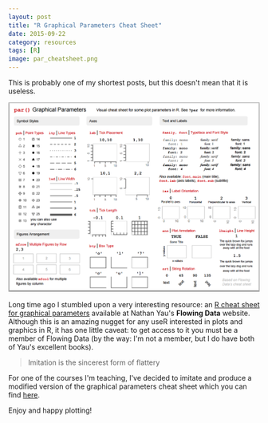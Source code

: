 ```yaml
---
layout: post
title: "R Graphical Parameters Cheat Sheet"
date: 2015-09-22
category: resources
tags: [R]
image: par_cheatsheet.png
---
```


This is probably one of my shortest posts, but this doesn't mean that it is useless. 

<!--more-->

![](/images/blog/par_cheatsheet.png)

Long time ago I stumbled upon a very interesting resource: an [R cheat sheet for graphical parameters](https://flowingdata.com/2015/03/17/r-cheat-sheet-for-graphical-parameters/) available at Nathan Yau's __Flowing Data__ website. Although this is an amazing nugget for any useR interested in plots and graphics in R, it has one little caveat: to get access to it you must be a member of Flowing Data (by the way: I'm not a member, but I do have both of Yau's excellent books).

> Imitation is the sincerest form of flattery

For one of the courses I'm teaching, I've decided to imitate and produce a modified version of the graphical parameters cheat sheet which you can find [here](http://gastonsanchez.com/r-graphical-parameters-cheatsheet.pdf).

Enjoy and happy plotting!
